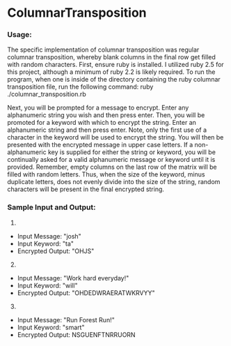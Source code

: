# ColumnarTransposition

### Usage:
The specific implementation of columnar transposition was regular columnar transposition, whereby blank columns in the final row get filled with random characters. First, ensure ruby is installed. I utilized ruby 2.5 for this project, although a minimum of ruby 2.2 is likely required. To run the program, when one is inside of the directory containing the ruby columnar transposition file, run the following command: ruby ./columnar_transposition.rb

Next, you will be prompted for a message to encrypt. Enter any alphanumeric string you wish and then press enter. Then, you will be promoted for a keyword with which to encrypt the string. Enter an alphanumeric string and then press enter. Note, only the first use of a character in the keyword will be used to encrypt the string. You will then be presented with the encrypted message in upper case letters. If a non-alphanumeric key is supplied for either the string or keyword, you will be continually asked for a valid alphanumeric message or keyword until it is provided. Remember, empty columns on the last row of the matrix will be filled with random letters. Thus, when the size of the keyword, minus duplicate letters, does not evenly divide into the size of the string, random characters will be present in the final encrypted string.

### Sample Input and Output:
1.
*   Input Message: "josh"
*   Input Keyword: "ta"
* 	Encrypted Output: "OHJS"
2.	
* 	Input Message: 	"Work hard everyday!"
* 	Input Keyword: 	"will"
* 	Encrypted Output: 	"OHDEDWRAERATWKRVYY"
3.	
* 	Input Message:	"Run Forest Run!"
* 	Input Keyword:	"smart"
* 	Encrypted Output:	NSGUENFTNRRUORN
